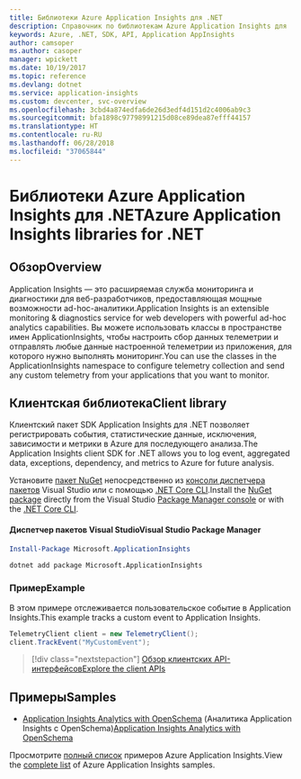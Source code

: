 ```yaml
---
title: Библиотеки Azure Application Insights для .NET
description: Справочник по библиотекам Azure Application Insights для .NET
keywords: Azure, .NET, SDK, API, Application AppInsights
author: camsoper
ms.author: casoper
manager: wpickett
ms.date: 10/19/2017
ms.topic: reference
ms.devlang: dotnet
ms.service: application-insights
ms.custom: devcenter, svc-overview
ms.openlocfilehash: 3cbd4a874edfa6de26d3edf4d151d2c4006ab9c3
ms.sourcegitcommit: bfa1898c97798991215d08ce89dea87efff44157
ms.translationtype: HT
ms.contentlocale: ru-RU
ms.lasthandoff: 06/28/2018
ms.locfileid: "37065844"
---
```

# <a name="azure-application-insights-libraries-for-net"></a><span data-ttu-id="b74aa-104">Библиотеки Azure Application Insights для .NET</span><span class="sxs-lookup"><span data-stu-id="b74aa-104">Azure Application Insights libraries for .NET</span></span>

## <a name="overview"></a><span data-ttu-id="b74aa-105">Обзор</span><span class="sxs-lookup"><span data-stu-id="b74aa-105">Overview</span></span>

<span data-ttu-id="b74aa-106">Application Insights — это расширяемая служба мониторинга и диагностики для веб-разработчиков, предоставляющая мощные возможности ad-hoc-аналитики.</span><span class="sxs-lookup"><span data-stu-id="b74aa-106">Application Insights is an extensible monitoring & diagnostics service for web developers with powerful ad-hoc analytics capabilities.</span></span> <span data-ttu-id="b74aa-107">Вы можете использовать классы в пространстве имен ApplicationInsights, чтобы настроить сбор данных телеметрии и отправлять любые данные настроенной телеметрии из приложения, для которого нужно выполнять мониторинг.</span><span class="sxs-lookup"><span data-stu-id="b74aa-107">You can use the classes in the ApplicationInsights namespace to configure telemetry collection and send any custom telemetry from your applications that you want to monitor.</span></span>

## <a name="client-library"></a><span data-ttu-id="b74aa-108">Клиентская библиотека</span><span class="sxs-lookup"><span data-stu-id="b74aa-108">Client library</span></span>

<span data-ttu-id="b74aa-109">Клиентский пакет SDK Application Insights для .NET позволяет регистрировать события, статистические данные, исключения, зависимости и метрики в Azure для последующего анализа.</span><span class="sxs-lookup"><span data-stu-id="b74aa-109">The Application Insights client SDK for .NET allows you to log event, aggregated data, exceptions, dependency, and metrics to Azure for future analysis.</span></span>

<span data-ttu-id="b74aa-110">Установите [пакет NuGet](https://www.nuget.org/packages/Microsoft.ApplicationInsights ) непосредственно из [консоли диспетчера пакетов][PackageManager] Visual Studio или с помощью [.NET Core CLI][DotNetCLI].</span><span class="sxs-lookup"><span data-stu-id="b74aa-110">Install the [NuGet package](https://www.nuget.org/packages/Microsoft.ApplicationInsights ) directly from the Visual Studio [Package Manager console][PackageManager] or with the [.NET Core CLI][DotNetCLI].</span></span>

#### <a name="visual-studio-package-manager"></a><span data-ttu-id="b74aa-111">Диспетчер пакетов Visual Studio</span><span class="sxs-lookup"><span data-stu-id="b74aa-111">Visual Studio Package Manager</span></span>

```powershell
Install-Package Microsoft.ApplicationInsights 
```

```bash
dotnet add package Microsoft.ApplicationInsights 
```

### <a name="example"></a><span data-ttu-id="b74aa-112">Пример</span><span class="sxs-lookup"><span data-stu-id="b74aa-112">Example</span></span>

<span data-ttu-id="b74aa-113">В этом примере отслеживается пользовательское событие в Application Insights.</span><span class="sxs-lookup"><span data-stu-id="b74aa-113">This example tracks a custom event to Application Insights.</span></span>

```csharp
TelemetryClient client = new TelemetryClient();
client.TrackEvent("MyCustomEvent");
```

> [!div class="nextstepaction"]
> [<span data-ttu-id="b74aa-114">Обзор клиентских API-интерфейсов</span><span class="sxs-lookup"><span data-stu-id="b74aa-114">Explore the client APIs</span></span>](/dotnet/api/overview/azure/insights/client)



## <a name="samples"></a><span data-ttu-id="b74aa-115">Примеры</span><span class="sxs-lookup"><span data-stu-id="b74aa-115">Samples</span></span>

- <span data-ttu-id="b74aa-116">[Application Insights Analytics with OpenSchema](https://azure.microsoft.com/resources/samples/guidance-appinsights-openschema/) (Аналитика Application Insights с OpenSchema)</span><span class="sxs-lookup"><span data-stu-id="b74aa-116">[Application Insights Analytics with OpenSchema](https://azure.microsoft.com/resources/samples/guidance-appinsights-openschema/)</span></span>

<span data-ttu-id="b74aa-117">Просмотрите [полный список](https://azure.microsoft.com/resources/samples/?service=application-insights&platform=dotnet) примеров Azure Application Insights.</span><span class="sxs-lookup"><span data-stu-id="b74aa-117">View the [complete list](https://azure.microsoft.com/resources/samples/?service=application-insights&platform=dotnet) of Azure Application Insights samples.</span></span>

[PackageManager]: https://docs.microsoft.com/nuget/tools/package-manager-console
[DotNetCLI]: https://docs.microsoft.com/dotnet/core/tools/dotnet-add-package
